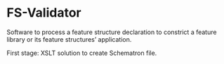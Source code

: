 # FS-Validator
Software to process a feature structure declaration to constrict a feature library or its feature structures’ application.

First stage: XSLT solution to create Schematron file.
